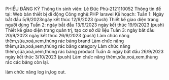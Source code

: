 
PHIẾU ĐĂNG KÝ
Thông tin sinh viên: Lê Đức Phú-2121110052
Thông tin đề tại: Web bán thiết bị di động
Công nghệ:PHP laravel
Kế hoạch:
Tuần 1: Ngày bắt đầu 5/9/2023ngày kết thúc 12/9/2023 (push)
Thiết kế giao diện trang người dùng
Tuần 2: ngày bắt đầu 13/9/2023 ngày kết thúc 19/9/2023 (push)
Thiết kế giao diện trang quản trị, tạo cơ sở dữ liệu
Tuần 3: ngày bắt đầu 20/9/2023 ngày kết thúc 26/9/2023 (push)
Làm chức năng thêm,sửa,xoá,xem,thùng rác bảng brand
Làm chức năng thêm,sửa,xoá,xem,thùng rác bảng category
Làm chức năng thêm,sửa,xoá,xem,thùng rác bảng product
Tuần 4: ngày bắt đầu 26/9/2023 ngày kết thúc 3/10/2023 (push)
Làm chức năng thêm,sửa,xoá,xem,thùng rác các bảng còn lại.

làm chức năng log in,log out.
